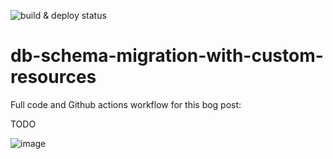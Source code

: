 
![build & deploy status](https://github.com/ziedbentahar/db-schema-migration-with-custom-resources/actions/workflows/main-pipeline.yml/badge.svg)

# db-schema-migration-with-custom-resources

Full code and Github actions workflow for this bog post:

TODO

![image](https://github.com/ziedbentahar/db-schema-migration-with-custom-resources/assets/6813975/c39e19fd-e600-4dc0-a027-47ac358f098c)
